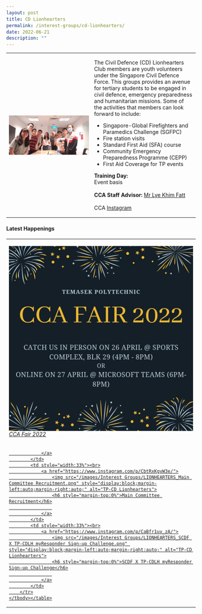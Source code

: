 ```yaml
---
layout: post
title: CD Lionhearters
permalink: /interest-groups/cd-lionhearters/
date: 2022-06-21
description: ""
---
```

<div>
    <table>
        <tbody><tr>
            <td style="width:45%"><img src="/images/Interest Groups/CD Lionhearters.png" style="display:block;margin-left:auto;margin-right:auto;" alt="TP-CD Lionhearters"></td>
            <td>
                <p>
                    The Civil Defence (CD) Lionhearters Club members are youth volunteers under the Singapore Civil Defence Force. This groups provides an avenue for tertiary students to be engaged in civil defence, emergency preparedness and humanitarian missions. Some of the activities that members can look forward to include:
                </p>
                    <ul>
                        <li>Singapore-Global Firefighters and Paramedics Challenge (SGFPC)</li>
                        <li>Fire station visits</li>
                        <li>Standard First Aid (SFA) course</li>
                        <li>Community Emergency Preparedness Programme (CEPP)</li>
                        <li>First Aid Coverage for TP events</li>
                    </ul>
                <p>
                    <b>Training Day:</b><br>
                    Event basis<br>
                    <br>
                    <b>CCA Staff Advisor:</b> <a href="LYE_Khim_Fatt@TP.EDU.SG">Mr Lye Khim Fatt</a><br>
                    <br>
                    CCA <a href="https://www.instagram.com/tpcdlionhearters">Instagram</a>
                </p>
            </td>
        </tr>
    </tbody></table>
</div>

#### Latest Happenings

<div>
    <table>
        <tbody><tr>
            <td style="width:33%"><br>
                <a href="https://www.instagram.com/p/CcpNLKBJes5/">
                    <img src="/images/Interest Groups/LIONHEARTERS_CCA Fair 2022.png" style="display:block;margin-left:auto;margin-right:auto;" alt="TP-CD Lionhearters">
                    <h6 style="margin-top:0%">CCA Fair 2022</h6>
                    
                </a>
            </td>
            <td style="width:33%"><br>
                <a href="https://www.instagram.com/p/CbtRxKgvW3e/">
                    <img src="/images/Interest Groups/LIONHEARTERS_Main Committee Recruitment.png" style="display:block;margin-left:auto;margin-right:auto;" alt="TP-CD Lionhearters">
                    <h6 style="margin-top:0%">Main Committee Recruitment</h6>
                    
                </a>
            </td>
            <td style="width:33%"><br>
                <a href="https://www.instagram.com/p/CaBfr1uv_zA/">
                    <img src="/images/Interest Groups/LIONHEARTERS_SCDF X TP-CDLH myResponder Sign-up Challenge.png" style="display:block;margin-left:auto;margin-right:auto;" alt="TP-CD Lionhearters">
                    <h6 style="margin-top:0%">SCDF X TP-CDLH myResponder Sign-up Challenge</h6>
                    
                </a>
            </td>
        </tr>
    </tbody></table>
</div>